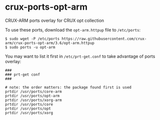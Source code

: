  
# crux-ports-opt-arm

CRUX-ARM ports overlay for CRUX opt collection

To use these ports, download the `opt-arm.httpup` file to `/etc/ports`:
```
$ sudo wget -P /etc/ports https://raw.githubusercontent.com/crux-arm/crux-ports-opt-arm/3.6/opt-arm.httpup
$ sudo ports -u opt-arm
```

You may want to list it first in `/etc/prt-get.conf` to take advantage of ports overlay:
```
###
### prt-get conf
###

# note: the order matters: the package found first is used
prtdir /usr/ports/core-arm
prtdir /usr/ports/opt-arm
prtdir /usr/ports/xorg-arm
prtdir /usr/ports/core
prtdir /usr/ports/opt
prtdir /usr/ports/xorg
```

